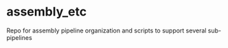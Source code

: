 # assembly_etc

Repo for assembly pipeline organization and scripts to support several sub-pipelines
